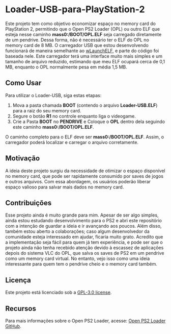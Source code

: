 <h1>Loader-USB-para-PlayStation-2</h1>

<p>Este projeto tem como objetivo economizar espaço no memory card do PlayStation 2, permitindo que o Open PS2 Loader (OPL) ou outro ELF que esteja nesse caminho <strong>mass0:/BOOT/OPL.ELF</strong> seja carregado diretamente de um pendrive. Dessa forma, não é necessário ter o ELF do OPL no memory card de 8 MB. O carregador USB que estou desenvolvendo funcionará de maneira semelhante ao <a href="https://github.com/ps2homebrew/wLaunchELF">wLaunchELF</a>, e parte do código foi baseada nele. Este carregador terá uma interface muito mais simples e um tamanho de arquivo reduzido, estimando que meu ELF ocupará cerca de 0,1 MB, enquanto o OPL normalmente pesa em média 1,5 MB.</p>

<h2>Como Usar</h2>
<p>Para utilizar o Loader-USB, siga estas etapas:</p>
<ol>
    <li>Mova a pasta chamada <strong>BOOT</strong> (contendo o arquivo <strong>Loader-USB.ELF</strong>) para a raiz do seu memory card.</li>
    <li>Segure o botão <strong>R1</strong> no controle enquanto liga o videogame.</li>
    <li>Crie a Pasta <strong>BOOT</strong> no <strong>PENDRIVE</strong> e Coloque o <strong>OPL</strong> dentro dela seguindo este caminho <strong>mass0:/BOOT/OPL.ELF</strong>.</li>
</ol>
<p>O caminho completo para o ELF deve ser <strong>mass0:/BOOT/OPL.ELF</strong>. Assim, o carregador poderá localizar e carregar o arquivo corretamente.</p>

<h2>Motivação</h2>
<p>A ideia deste projeto surgiu da necessidade de otimizar o espaço disponível no memory card, que pode ser rapidamente consumido por saves de jogos e outros arquivos. Com essa abordagem, os usuários poderão liberar espaço valioso para salvar mais dados no memory card.</p>

<h2>Contribuições</h2>
<p>Esse projeto ainda é muito grande para mim. Apesar de ser algo simples, ainda estou estudando desenvolvimento para o PS2 e abri este repositório com a intenção de guardar a ideia e ir avançando aos poucos. Além disso, também estou aberto a colaborações; caso algum desenvolvedor da comunidade esteja interessado em ajudar, ficaria muito grato. Acredito que a implementação seja fácil para quem já tem experiência, e pode ser que o projeto ainda não tenha recebido atenção devido à escassez de aplicações depois do sistema VLC do OPL, que salva os saves de PS2 em um pendrive como um memory card virtual. No entanto, vejo isso como uma ideia interessante para quem tem o pendrive cheio e o memory card também.</p>

<h2>Licença</h2>
<p>Este projeto está licenciado sob a <a href="https://opensource.org/licenses/GPL-3.0">GPL-3.0 license</a>.</p>

<h2>Recursos</h2>
<p>Para mais informações sobre o Open PS2 Loader, acesse: <a href="https://github.com/ps2homebrew/Open-PS2-Loader">Open PS2 Loader GitHub</a>.</p>
